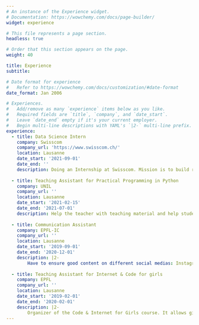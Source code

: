 ```yaml
---
# An instance of the Experience widget.
# Documentation: https://wowchemy.com/docs/page-builder/
widget: experience

# This file represents a page section.
headless: true

# Order that this section appears on the page.
weight: 40

title: Experience
subtitle:

# Date format for experience
#   Refer to https://wowchemy.com/docs/customization/#date-format
date_format: Jan 2006

# Experiences.
#   Add/remove as many `experience` items below as you like.
#   Required fields are `title`, `company`, and `date_start`.
#   Leave `date_end` empty if it's your current employer.
#   Begin multi-line descriptions with YAML's `|2-` multi-line prefix.
experience:
  - title: Data Science Intern
    company: Swisscom
    company_url: 'https://www.swisscom.ch/'
    location: Lausanne
    date_start: '2021-09-01'
    date_end: ''
    description: Doing an Internship at Swisscom. Mission is to build recommender systems for the Swisscom Data Catalogue. Implies a lot of Machine Learning and NLP.
    
  - title: Teaching Assistant for Practical Programming in Python
    company: UNIL
    company_url: ''
    location: Lausanne
    date_start: '2021-02-15'
    date_end: '2021-07-01'
    description: Help the teacher with teaching material and help students to succeed the course by leading exercise sessions. The course has over 250 students.
        
  - title: Communication Assistant
    company: EPFL-IC
    company_url: ''
    location: Lausanne
    date_start: '2019-09-01'
    date_end: '2020-12-01'
    description: |2-
        Have to ensure good content on different social medias: Instagram, Twitter Facebook and LinkedIn. Responsible for writing articles about events happening on        the campus, and interviewing people related to Computer Science.
  
  - title: Teaching Assistant for Internet & Code for girls
    company: EPFL
    company_url: ''
    location: Lausanne
    date_start: '2019-02-01'
    date_end: '2020-02-01'
    description: |2-
        Organizer of the Code & Internet for Girls course. It allows girls from 9 to 12 to build their own website and a little game using Scratch.
---
```

